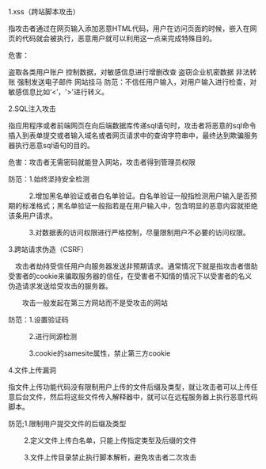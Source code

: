 1.xss（跨站脚本攻击）

指攻击者通过在网页输入添加恶意HTML代码，用户在访问页面的时候，嵌入在网页的代码就会被执行，恶意用户就可以利用这一点来完成特殊目的。

 

危害：

盗取各类用户账户
控制数据，对敏感信息进行增删改查
盗窃企业机密数据
非法转账
强制发送电子邮件
网站挂马
防范：不信任用户输入，对用户输入进行检查，对敏感信息比如‘<’，'>'进行转义。

 

2.SQL注入攻击

指应用程序或者前端网页在向后端数据库传递sql语句时，攻击者将恶意的sql命令插入到表单提交或者输入域名或者网页请求中的查询字符串中，最终达到欺骗服务器执行恶意sql语句的目的。

危害：攻击者无需密码就能登入网站，攻击者得到管理员权限

防范：1.始终坚持安全检测

　　　2.增加黑名单验证或者白名单验证。白名单验证一般指检测用户输入是否预期的标准格式；黑名单验证一般指若是在用户输入中，包含明显的恶意内容就拒绝该条用户请求。

　　　3.对数据表的访问权限进行严格控制，尽量限制用户不必要的访问权限。

 

3.跨站请求伪造（CSRF）

　攻击者劫持受信任用户向服务器发送非预期请求。通常情况下就是指攻击者借助受害者的cookie来骗取服务器的信任，在受害者不知情的情况下以受害者的名义伪造请求发送给受攻击的服务器。

　　攻击一般发起在第三方网站而不是受攻击的网站

防范：1.设置验证码

　　　2.进行同源检测

　　　3.cookie的samesite属性，禁止第三方cookie

 

4.文件上传漏洞

指文件上传功能代码没有限制用户上传的文件后缀及类型，就让攻击者可以上传任意后台文件，然后将这些文件传入解释器中，就可以在远程服务器上执行恶意代码脚本。

 

防范;1.限制用户提交文件的后缀及类型

　　 2.定义文件上传白名单，只能上传指定类型及后缀的文件

　　 3.文件上传目录禁止执行脚本解析，避免攻击者二次攻击
